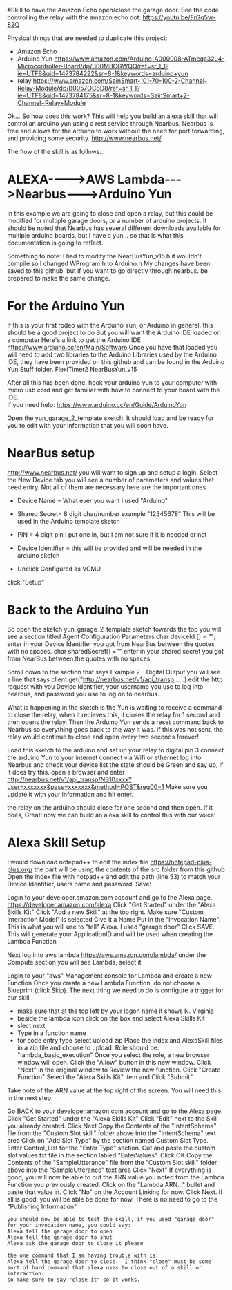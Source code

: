 #Skill to have the Amazon Echo open/close the garage door.
See the code controlling the relay with the amazon echo dot: https://youtu.be/FrGq5vr-82Q

Physical things that are needed to duplicate this project:
* Amazon Echo
* Arduino Yun https://www.amazon.com/Arduino-A000008-ATmega32u4-Microcontroller-Board/dp/B00MBCGWQQ/ref=sr_1_1?ie=UTF8&qid=1473784222&sr=8-1&keywords=arduino+yun
* relay https://www.amazon.com/SainSmart-101-70-100-2-Channel-Relay-Module/dp/B0057OC6D8/ref=sr_1_1?ie=UTF8&qid=1473784175&sr=8-1&keywords=SainSmart+2-Channel+Relay+Module

Ok... So how does this work?
This will help you build an alexa skill that will control an arduino yun using a rest service through Nearbus.
Nearbus is free and allows for the arduino to work without the need for port forwarding, and providing some security.
http://www.nearbus.net/ 

The flow of the skill is as follows...
# ALEXA---->AWS Lambda--->Nearbus--->Arduino Yun

In this example we are going to close and open a relay, but this could be modified for multiple garage doors,
or a number of arduino projects.  It should be noted that Nearbus has several different downloads available 
for multiple arduino boards, but I have a yun... so that is what this documentation is going to reflect.

Something to note:
I had to modify the NearBusYun_v15.h it wouldn't compile so I changed WProgram.h to Arduino.h
My changes have been saved to this github, but if you want to go directly through nearbus.  be prepared to make the same change.

# For the Arduino Yun

If this is your first rodeo with the Arduino Yun, or Arduino in general, this should be a good project to do
But you will want the Arduino IDE loaded on a computer 
Here's a link to get the Arduino IDE https://www.arduino.cc/en/Main/Software
Once you have that loaded you will need to add two libraries to the Arduino Libraries used by the Arduino IDE,
they have been provided on this github and can be found in the Arduino Yun Stuff folder.
FlexiTimer2
NearBusYun_v15

After all this has been done, hook your arduino yun to your computer with micro usb cord and get familiar with how to 
connect to your board with the IDE.  
If you need help: https://www.arduino.cc/en/Guide/ArduinoYun 

Open the yun_garage_2_template sketch.  It should load and be ready for you to edit with your information that you will soon have.

# NearBus setup
http://www.nearbus.net/ 
you will want to sign up and setup a login.
Select the New Device tab
you will see a number of parameters and values that need entry.  Not all of them are necessary here are the important ones
* Device Name = What ever you want i used "Arduino"

* Shared Secret= 8 digit char/number example "12345678" This will be used in the Arduino template sketch

* PIN = 4 digit pin I put one in, but I am not sure if it is needed or not

* Device Identifier = this will be provided and will be needed in the arduino sketch

* Unclick Configured as VCMU

click "Setup"

# Back to the Arduino Yun

So open the sketch yun_garage_2_template sketch
towards the top you will see a section titled Agent Configuration Parameters
 char deviceId []  = ""; enter in your Device Identifier you got from NearBus between the quotes with no spaces.
 char sharedSecret[] ="" enter in your shared secret you got from NearBus between the quotes with no spaces.
 
 Scroll down to the section that says Example 2 - Digital Output
 you will see a line that says client.get("http://nearbus.net/v1/api_transp......)
 edit the http request with you Device Identifier, your username you use to log into nearbus, and password you use to log on to nearbus.
 
 What is happening in the sketch is the Yun is waiting to receive a command to close the relay, when it recieves this,
 it closes the relay for 1 second and then opens the relay.  Then the Arduino Yun sends a reset command back to Nearbus
 so everything goes back to the way it was. If this was not sent, the relay would continue to close and open every two seconds forever!
 
 Load this sketch to the arduino and set up your relay to digital pin 3 
 connect the arduino Yun to your internet connect via Wifi or ethernet
 log into Nearbus and check your device list the state should be Green and say up, if it does try this.
 open a browser and enter http://nearbus.net/v1/api_transp/NB10xxxx?user=xxxxxxx&pass=xxxxxxx&method=POST&reg00=1
 Make sure you update it with your information and hit enter.  
 
 the relay on the arduino should close for one second and then open.
 If it does, Great!  now we can build an alexa skill to control this with our voice!
 
# Alexa Skill Setup
I would download notepad++ to edit the index file
https://notepad-plus-plus.org/
the part will be using the contents of the src folder from this github
Open the index file with notpad++ and edit the path (line 53) to match your Device Identifier, users name and password.
Save!


Login to your developer.amazon.com account and go to the Alexa page.
https://developer.amazon.com/alexa
    Click "Get Started" under the "Alexa Skills Kit"
	Click "Add a new Skill" at the top right.
	Make sure "Custom Interaction Model" is selected
	Give it a Name
	Put in the "Invocation Name".  This is what you will use to "tell" Alexa. I used "garage door"
	Click SAVE.  This will generate your ApplicationID and will be used when creating the Lambda Function

Next log into aws lambda https://aws.amazon.com/lambda/	
under the Compute section you will see Lambda, select it

Login to your "aws" Management console for Lambda and create a new Function
Once you create a new Lambda Function, do not choose a Blueprint (click Skip). 
The next thing we need to do is configure a trigger for our skill
* make sure that at the top left by your logon name it shows N. Virginia
* beside the lambda icon click on the box and select Alexa Skills Kit
* slect next
* Type in a function name
* for code entry type select upload zip
Place the index and AlexaSkill files in a zip file and choose to upload.
	Role should be: "lambda_basic_execution"
	Once you select the role, a new browser window will open. Click the "Allow" button in this new window.
	Click "Next" in the  original window to Review the new function.
	Click "Create Function"
	Select the "Alexa Skills Kit" item and Click "Submit"
	
Take note of the ARN value at the top right of the screen.  You will need this in the next step.

Go BACK to your developer.amazon.com account and go to the Alexa page.
    Click "Get Started" under the "Alexa Skills Kit"
    Click "Edit" next to the Skill you already created.
	Click Next
	Copy the Contents of the "IntentSchema" file from the "Custom Slot skill" folder above into the "IntentSchema" text area
	Click on "Add Slot Type" by the section named Custom Slot Type.  Enter Control_List for the "Enter Type" section.  Cut and paste the custom slot values.txt file in the section labled "EnterValues".  Click OK
	Copy the Contents of the "SampleUtterance" file from the "Custom Slot skill" folder above into the "SampleUtterance" text area
	Click "Next"
	If everything is good, you will now be able to put the ARN value you noted from the Lambda Function you previously created.
	Click on the "Lambda ARN..." bullet and paste that value in.
	Click "No" on the Account Linking for now.
	Click Next.
	If all is good, you will be able be done for now. There is no need to go to the "Publishing Information" 
	
	you should now be able to test the skill, if you used "garage door" for your invocation name, you could say:
	Alexa tell the garage door to open
	Alexa tell the garage door to shut
	Alexa ask the garage door to close it please
	
	the one command that I am having trouble with is:
	Alexa tell the garage door to close.  I think "close" must be some sort of hard command that alexa uses to close out of a skill or interaction.
	so make sure to say "close it" so it works.
	

